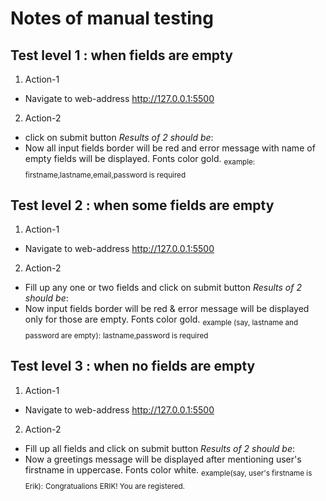 # Notes of manual testing

## Test level 1 : when fields are empty
1. Action-1
- Navigate to web-address http://127.0.0.1:5500 
2. Action-2
- click on submit button
_Results of 2 should be_:
- Now all input fields border will be red and error message with name of empty fields will be displayed. Fonts color gold.
<sub>example:</sub>
<sub>firstname,lastname,email,password is required</sub>

## Test level 2 : when some fields are empty
1. Action-1
- Navigate to web-address http://127.0.0.1:5500 
2. Action-2
- Fill up any one or two fields and click on submit button
_Results of 2 should be_:
- Now input fields border will be red & error message will be displayed only for those are empty. Fonts color gold.
<sub>example (say, lastname and password are empty):</sub>
<sub>lastname,password is required</sub>


## Test level 3 : when no fields are empty

1. Action-1
- Navigate to web-address http://127.0.0.1:5500 
2. Action-2
- Fill up all fields and click on submit button
_Results of 2 should be_:
- Now a greetings message will be displayed after mentioning user's firstname in uppercase. Fonts color white.
<sub>example(say, user's firstname is Erik):</sub>
<sub>Congratualions ERIK! You are registered.</sub>

